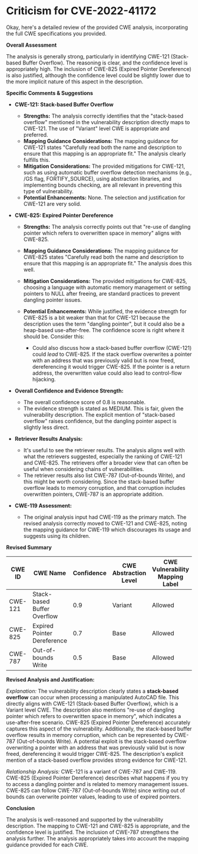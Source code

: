 # Criticism for CVE-2022-41172

Okay, here's a detailed review of the provided CWE analysis, incorporating the full CWE specifications you provided.

**Overall Assessment**

The analysis is generally strong, particularly in identifying CWE-121 (Stack-based Buffer Overflow). The reasoning is clear, and the confidence level is appropriately high. The inclusion of CWE-825 (Expired Pointer Dereference) is also justified, although the confidence level could be slightly lower due to the more implicit nature of this aspect in the description.

**Specific Comments & Suggestions**

*   **CWE-121: Stack-based Buffer Overflow**

    *   **Strengths:** The analysis correctly identifies that the "stack-based overflow" mentioned in the vulnerability description directly maps to CWE-121. The use of "Variant" level CWE is appropriate and preferred.
    *   **Mapping Guidance Considerations:** The mapping guidance for CWE-121 states "Carefully read both the name and description to ensure that this mapping is an appropriate fit." The analysis clearly fulfills this.
    *   **Mitigation Considerations:** The provided mitigations for CWE-121, such as using automatic buffer overflow detection mechanisms (e.g., /GS flag, FORTIFY\_SOURCE), using abstraction libraries, and implementing bounds checking, are all relevant in preventing this type of vulnerability.
    *   **Potential Enhancements:** None. The selection and justification for CWE-121 are very solid.

*   **CWE-825: Expired Pointer Dereference**

    *   **Strengths:** The analysis correctly points out that "re-use of dangling pointer which refers to overwritten space in memory" aligns with CWE-825.
    *   **Mapping Guidance Considerations:** The mapping guidance for CWE-825 states "Carefully read both the name and description to ensure that this mapping is an appropriate fit." The analysis does this well.
    *   **Mitigation Considerations:** The provided mitigations for CWE-825, choosing a language with automatic memory management or setting pointers to NULL after freeing, are standard practices to prevent dangling pointer issues.
    *   **Potential Enhancements:**  While justified, the evidence strength for CWE-825 is a bit weaker than that for CWE-121 because the description uses the term "dangling pointer", but it could also be a heap-based use-after-free. The confidence score is right where it should be.  Consider this:

        *   Could also discuss how a stack-based buffer overflow (CWE-121) could *lead* to CWE-825.  If the stack overflow overwrites a pointer with an address that was previously valid but is now freed, dereferencing it would trigger CWE-825. If the pointer is a return address, the overwritten value could also lead to control-flow hijacking.

*   **Overall Confidence and Evidence Strength:**

    *   The overall confidence score of 0.8 is reasonable.
    *   The evidence strength is stated as MEDIUM. This is fair, given the vulnerability description. The explicit mention of "stack-based overflow" raises confidence, but the dangling pointer aspect is slightly less direct.

*   **Retriever Results Analysis:**

    *   It's useful to see the retriever results. The analysis aligns well with what the retrievers suggested, especially the ranking of CWE-121 and CWE-825. The retrievers offer a broader view that can often be useful when considering chains of vulnerabilities.
    * The retriever results also list CWE-787 (Out-of-bounds Write), and this might be worth considering. Since the stack-based buffer overflow leads to memory corruption, and that corruption includes overwritten pointers, CWE-787 is an appropriate addition.

*   **CWE-119 Assessment:**

    *   The original analysis input had CWE-119 as the primary match. The revised analysis correctly moved to CWE-121 and CWE-825, noting the mapping guidance for CWE-119 which discourages its usage and suggests using its children.

**Revised Summary**

| CWE ID | CWE Name | Confidence | CWE Abstraction Level | CWE Vulnerability Mapping Label | CWE-Vulnerability Mapping Notes |
|---|---|---|---|---|---|
| CWE-121 | Stack-based Buffer Overflow | 0.9 | Variant | Allowed | Primary CWE |
| CWE-825 | Expired Pointer Dereference | 0.7 | Base | Allowed | Secondary CWE |
| CWE-787 | Out-of-bounds Write | 0.5 | Base | Allowed | Tertiary CWE |

**Revised Analysis and Justification:**

*Explanation:* The vulnerability description clearly states a **stack-based overflow** can occur when processing a manipulated AutoCAD file. This directly aligns with CWE-121 (Stack-based Buffer Overflow), which is a Variant level CWE. The description also mentions "re-use of dangling pointer which refers to overwritten space in memory", which indicates a use-after-free scenario. CWE-825 (Expired Pointer Dereference) accurately captures this aspect of the vulnerability. Additionally, the stack-based buffer overflow results in memory corruption, which can be represented by CWE-787 (Out-of-bounds Write). A potential exploit is the stack-based overflow overwriting a pointer with an address that was previously valid but is now freed, dereferencing it would trigger CWE-825. The description's explicit mention of a stack-based overflow provides strong evidence for CWE-121.

*Relationship Analysis:* CWE-121 is a variant of CWE-787 and CWE-119. CWE-825 (Expired Pointer Dereference) describes what happens if you try to access a dangling pointer and is related to memory management issues. CWE-825 can follow CWE-787 (Out-of-bounds Write) since writing out of bounds can overwrite pointer values, leading to use of expired pointers.

**Conclusion**

The analysis is well-reasoned and supported by the vulnerability description. The mapping to CWE-121 and CWE-825 is appropriate, and the confidence level is justified. The inclusion of CWE-787 strengthens the analysis further. The analysis appropriately takes into account the mapping guidance provided for each CWE.